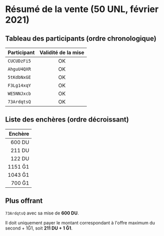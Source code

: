 # Résumé de la vente (50 UNL, février 2021)

## Tableau des participants (ordre chronologique)

| Participant | Validité de la mise |
| :------------ | :--------------------: |
|  `CUCUDzFi5`     |   OK    |
|  `AhguU4QXR`        |     OK      |
|  `5tKdbNxGE`        |     OK      |
|  `F3Lg14xqY`        |     OK      |
|  `WE5NNJxcb`        |     OK      |
|  `73ArdqtsQ`       |     OK     | 

## Liste des enchères (ordre décroissant)

|  Enchère   |
| ------------: |
|  600 DU     |
|  211 DU     |
|  122 DU     |
|  1151 Ğ1    |
|  1043 Ğ1    |
|  700 Ğ1    |

## Plus offrant
`73ArdqtsQ` avec sa mise de **600 DU**.

Il doit uniquement payer le montant correspondant à l'offre maximum du second + 1Ğ1, soit **211 DU + 1 Ğ1**.